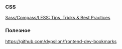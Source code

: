 ### CSS
[Sass/Compass/LESS: Tips, Tricks & Best Practices](https://speakerdeck.com/beausmith/less-tips-tricks-best-practices)

### Полезное
https://github.com/dypsilon/frontend-dev-bookmarks<br>